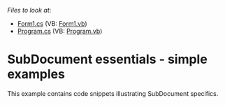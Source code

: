 <!-- default file list -->
*Files to look at*:

* [Form1.cs](./CS/SubDocumentExample/Form1.cs) (VB: [Form1.vb](./VB/SubDocumentExample/Form1.vb))
* [Program.cs](./CS/SubDocumentExample/Program.cs) (VB: [Program.vb](./VB/SubDocumentExample/Program.vb))
<!-- default file list end -->
# SubDocument essentials - simple examples


<p>This example contains code snippets illustrating SubDocument specifics.</p>

<br/>


